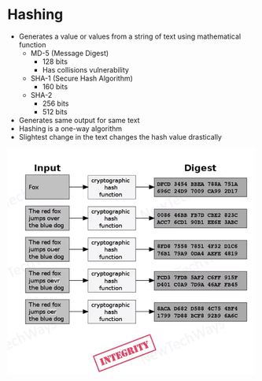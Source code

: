 # Hashing

- Generates a value or values from a string of text using mathematical function
  - MD-5 (Message Digest)
    - 128 bits
    - Has collisions vulnerability
  - SHA-1 (Secure Hash Algorithm)
    - 160 bits
  - SHA-2
    - 256 bits
    - 512 bits
- Generates same output for same text
- Hashing is a one-way algorithm
- Slightest change in the text changes the hash value drastically

![Alt text](./images/image-5.png)
